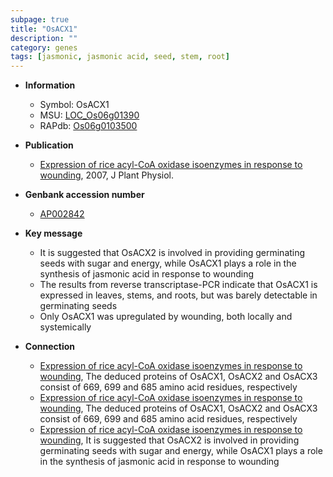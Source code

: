```yaml
---
subpage: true
title: "OsACX1"
description: ""
category: genes
tags: [jasmonic, jasmonic acid, seed, stem, root]
---
```


* **Information**  
    + Symbol: OsACX1  
    + MSU: [LOC_Os06g01390](http://rice.plantbiology.msu.edu/cgi-bin/ORF_infopage.cgi?orf=LOC_Os06g01390)  
    + RAPdb: [Os06g0103500](http://rapdb.dna.affrc.go.jp/viewer/gbrowse_details/irgsp1?name=Os06g0103500)  

* **Publication**  
    + [Expression of rice acyl-CoA oxidase isoenzymes in response to wounding](http://www.ncbi.nlm.nih.gov/pubmed?term=Expression+of+rice+acyl-CoA+oxidase+isoenzymes+in+response+to+wounding%5BTitle%5D), 2007, J Plant Physiol.

* **Genbank accession number**  
    + [AP002842](http://www.ncbi.nlm.nih.gov/nuccore/AP002842)

* **Key message**  
    + It is suggested that OsACX2 is involved in providing germinating seeds with sugar and energy, while OsACX1 plays a role in the synthesis of jasmonic acid in response to wounding
    + The results from reverse transcriptase-PCR indicate that OsACX1 is expressed in leaves, stems, and roots, but was barely detectable in germinating seeds
    + Only OsACX1 was upregulated by wounding, both locally and systemically

* **Connection**  
    + [Expression of rice acyl-CoA oxidase isoenzymes in response to wounding](http://www.ncbi.nlm.nih.gov/pubmed?term=Expression+of+rice+acyl-CoA+oxidase+isoenzymes+in+response+to+wounding%5BTitle%5D), The deduced proteins of OsACX1, OsACX2 and OsACX3 consist of 669, 699 and 685 amino acid residues, respectively
    + [Expression of rice acyl-CoA oxidase isoenzymes in response to wounding](http://www.ncbi.nlm.nih.gov/pubmed?term=Expression+of+rice+acyl-CoA+oxidase+isoenzymes+in+response+to+wounding%5BTitle%5D), The deduced proteins of OsACX1, OsACX2 and OsACX3 consist of 669, 699 and 685 amino acid residues, respectively
    + [Expression of rice acyl-CoA oxidase isoenzymes in response to wounding](http://www.ncbi.nlm.nih.gov/pubmed?term=Expression+of+rice+acyl-CoA+oxidase+isoenzymes+in+response+to+wounding%5BTitle%5D), It is suggested that OsACX2 is involved in providing germinating seeds with sugar and energy, while OsACX1 plays a role in the synthesis of jasmonic acid in response to wounding



